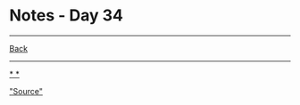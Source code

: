 # Notes - Day 34



---
<a href = "https://github.com/scottie-l/reading-notes/tree/main/reading-notes-401">Back</a>

---

<u>*  *</u>

<a href = "">"Source"</a>